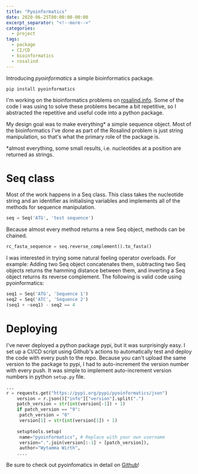 ```yaml
---
title: "Pyoinformatics"
date: 2020-06-25T00:00:00-00:00
excerpt_separator: "<!--more-->"
categories:
  - project
tags:
  - package
  - CI/CD
  - bioinformatics
  - rosalind
---
```

Introducing *pyoinformatics* a simple bioinformatics package.

`pip install pyoinformatics`

I'm working on the bioinformatics problems on [rosalind.info](http://rosalind.info/problems/list-view/). Some of the code I was using to solve these problems became a bit repetitive, so I abstracted the repetitive and useful code into a python package. 

My design goal was to make everything* a simple sequence object. Most of the bioinformatics I've done as part of the Rosalind problem is just string manipulation, so that's what the primary role of the package is.

*almost everything, some small results, i.e. nucleotides at a position are returned as strings. 

# Seq class 

Most of the work happens in a Seq class. This class takes the nucleotide string and an identifier as initialising variables and implements all of the methods for sequence manipulation. 

```python
seq = Seq('ATG', 'test sequence')
```

Because almost every method returns a new Seq object, methods can be chained. 

```python
rc_fasta_sequence = seq.reverse_complement().to_fasta()
```

I was interested in trying some natural feeling operator overloads. For example: Adding two Seq object concatenates them, subtracting two Seq objects returns the hamming distance between them, and inverting a Seq object returns its reverse complement. The following is valid code using pyoinformatics:

```python
seq1 = Seq('ATG', 'Sequence 1')
seq2 = Seq('ATC', 'Sequence 2')
(seq1 + ~seq1) - seq2 == 4
```

# Deploying

I've never deployed a python package pypi, but it was surprisingly easy. I set up a CI/CD script using Github's actions to automatically test and deploy the code with every push to the repo. Because you can't upload the same version to the package to pypi, I had to auto-increment the version number with every push. It was simple to implement auto-increment version numbers in python `setup.py` file.

```python
...
r = requests.get("https://pypi.org/pypi/pyoinformatics/json")
	version = r.json()["info"]["version"].split(".")
	patch_version = str(int(version[-1]) + 1)
	if patch_version == "9":
	 patch_version = "0"
	 version[1] = str(int(version[1]) + 1)
	 
	setuptools.setup(
	 name="pyoinformatics", # Replace with your own username
	 version=".".join(version[:-1] + [patch_version]),
	 author="Wytamma Wirth",
	....
```

Be sure to check out pyoinfomatics in detail on [Github](https://github.com/Wytamma/pyoinformatics)!
